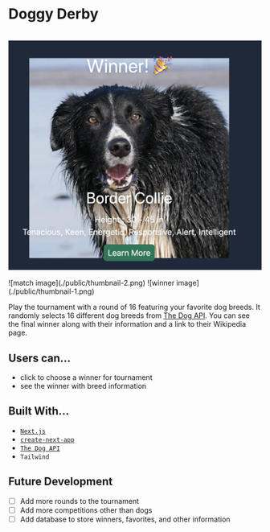 # Doggy Derby
<p align="left">
  <img src="./public/thumbnail-2.png" alt="" width=""/>
    <img src="./public/thumbnail-1.png" alt="" width=""/>
</p>
![match image](./public/thumbnail-2.png)
![winner image](./public/thumbnail-1.png)

Play the tournament with a round of 16 featuring your favorite dog breeds. It randomly selects 16 different dog breeds from [The Dog API](https://www.thedogapi.com). You can see the final winner along with their information and a link to their Wikipedia page.


## Users can...
- click to choose a winner for tournament
- see the winner with breed information

## Built With...
- [`Next.js`](https://nextjs.org/)
- [`create-next-app`](https://github.com/vercel/next.js/tree/canary/packages/create-next-app)
- [`The Dog API`](https://www.thedogapi.com)
- `Tailwind`

## Future Development
- [ ] Add more rounds to the tournament
- [ ] Add more competitions other than dogs
- [ ] Add database to store winners, favorites, and other information